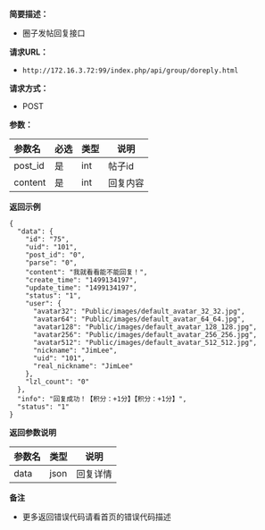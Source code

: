 **简要描述：** 

- 圈子发帖回复接口

**请求URL：** 
- ` http://172.16.3.72:99/index.php/api/group/doreply.html `
  
**请求方式：**
- POST 

**参数：** 

|参数名|必选|类型|说明|
|:----    |:---|:----- |-----   |
|post_id |是  |int |帖子id   |
|content |是  |int |回复内容   |

 **返回示例**

``` 
{
  "data": {
    "id": "75",
    "uid": "101",
    "post_id": "0",
    "parse": "0",
    "content": "我就看看能不能回复！",
    "create_time": "1499134197",
    "update_time": "1499134197",
    "status": "1",
    "user": {
      "avatar32": "Public/images/default_avatar_32_32.jpg",
      "avatar64": "Public/images/default_avatar_64_64.jpg",
      "avatar128": "Public/images/default_avatar_128_128.jpg",
      "avatar256": "Public/images/default_avatar_256_256.jpg",
      "avatar512": "Public/images/default_avatar_512_512.jpg",
      "nickname": "JimLee",
      "uid": "101",
      "real_nickname": "JimLee"
    },
    "lzl_count": "0"
  },
  "info": "回复成功！【积分：+1分】【积分：+1分】",
  "status": "1"
}
```

 **返回参数说明** 

|参数名|类型|说明|
|:-----  |:-----|-----                           |
|data  |json |回复详情                           |

 **备注** 

- 更多返回错误代码请看首页的错误代码描述
